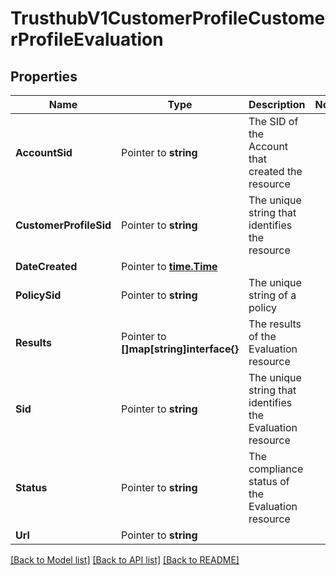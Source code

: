 # TrusthubV1CustomerProfileCustomerProfileEvaluation

## Properties

Name | Type | Description | Notes
------------ | ------------- | ------------- | -------------
**AccountSid** | Pointer to **string** | The SID of the Account that created the resource |
**CustomerProfileSid** | Pointer to **string** | The unique string that identifies the resource |
**DateCreated** | Pointer to [**time.Time**](time.Time.md) |  |
**PolicySid** | Pointer to **string** | The unique string of a policy |
**Results** | Pointer to **[]map[string]interface{}** | The results of the Evaluation resource |
**Sid** | Pointer to **string** | The unique string that identifies the Evaluation resource |
**Status** | Pointer to **string** | The compliance status of the Evaluation resource |
**Url** | Pointer to **string** |  |

[[Back to Model list]](../README.md#documentation-for-models) [[Back to API list]](../README.md#documentation-for-api-endpoints) [[Back to README]](../README.md)


